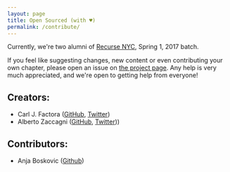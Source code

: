 ```yaml
---
layout: page
title: Open Sourced (with ♥)
permalink: /contribute/
---
```


Currently, we're two alumni of [Recurse NYC](https://www.recurse.com/), Spring 1, 2017 batch.

If you feel like suggesting changes, new content or even contributing your own chapter, please open an issue on [the project page](http://github.com/lazywithclass/project-lamp). Any help is very much appreciated, and we're open to getting help from everyone!

## Creators:
* Carl J. Factora ([GitHub](https://github.com/IvantheTricourne), [Twitter](https://twitter.com/CJF_setBaNG))
* Alberto Zaccagni ([GitHub](https://github.com/lazywithclass), [Twitter](https://twitter.com/lazywithclass)))

## Contributors:
* Anja Boskovic ([Github](https://github.com/damedebugger))
